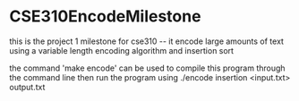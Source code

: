 # CSE310EncodeMilestone
this is the project 1 milestone for cse310 -- it encode large amounts of text using a variable length encoding algorithm and insertion sort

the command 'make encode' can be used to compile this program through the command line
then run the program using ./encode insertion <input.txt> output.txt
